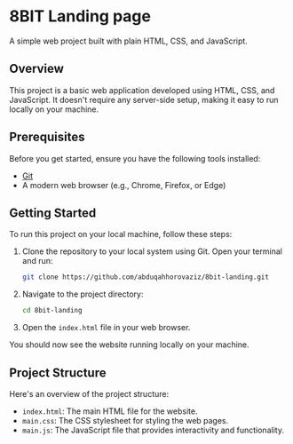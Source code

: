 # 8BIT Landing page

A simple web project built with plain HTML, CSS, and JavaScript.

## Overview

This project is a basic web application developed using HTML, CSS, and JavaScript. It doesn't require any server-side setup, making it easy to run locally on your machine.

## Prerequisites

Before you get started, ensure you have the following tools installed:

- [Git](https://git-scm.com/)
- A modern web browser (e.g., Chrome, Firefox, or Edge)

## Getting Started

To run this project on your local machine, follow these steps:

1. Clone the repository to your local system using Git. Open your terminal and run:

   ```bash
   git clone https://github.com/abduqahhorovaziz/8bit-landing.git

   ```

2. Navigate to the project directory:

   ```bash
   cd 8bit-landing

   ```

3. Open the `index.html` file in your web browser.

You should now see the website running locally on your machine.

## Project Structure

Here's an overview of the project structure:

- `index.html`: The main HTML file for the website.
- `main.css`: The CSS stylesheet for styling the web pages.
- `main.js`: The JavaScript file that provides interactivity and functionality.
